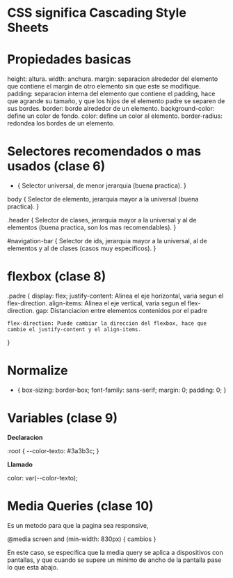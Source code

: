 # CSS significa Cascading Style Sheets

# Propiedades basicas

height: altura.
width: anchura.
margin: separacion alrededor del elemento que contiene el margin de otro elemento sin que este se modifique.
padding: separacion interna del elemento que contiene el padding, hace que agrande su tamaño, y que los hijos de el elemento padre se separen de sus bordes.
border: borde alrededor de un elemento.
background-color: define un color de fondo.
color: define un color al elemento.
border-radius: redondea los bordes de un elemento.

# Selectores recomendados o mas usados (clase 6)

* {
    Selector universal, de menor jerarquia (buena practica).
}

body {
    Selector de elemento, jerarquia mayor a la universal (buena practica).
}

.header {
    Selector de clases, jerarquia mayor a la universal y al de elementos (buena practica, son los mas recomendables).
}

#navigation-bar {
    Selector de ids, jerarquia mayor a la universal, al de elementos y al de clases (casos muy especificos).
}

# flexbox (clase 8)

.padre {
    display: flex; 
    justify-content: Alinea el eje horizontal, varia segun el flex-direction.
    align-items:  Alinea el eje vertical, varia segun el flex-direction.
    gap: Distanciacion entre elementos contenidos por el padre

    flex-direction: Puede cambiar la direccion del flexbox, hace que cambie el justify-content y el align-items.
}

# Normalize 

* {
    box-sizing: border-box;
    font-family: sans-serif;
    margin: 0;
    padding: 0;
}

# Variables (clase 9)

**Declaracion**

:root {
    --color-texto: #3a3b3c;
}

**Llamado**

color: var(--color-texto);

# Media Queries (clase 10)

Es un metodo para que la pagina sea responsive, 

@media screen and (min-width: 830px) {
    cambios 
}

En este caso, se especifica que la media query se aplica a dispositivos con pantallas, y que cuando se supere un minimo de ancho de la pantalla pase lo que esta abajo.